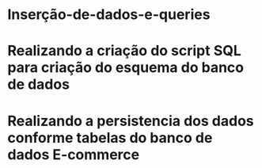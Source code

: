 # Inserção-de-dados-e-queries
# Realizando a criação do script SQL para criação do esquema do banco de dados
# Realizando a persistencia dos dados conforme tabelas do banco de dados E-commerce
